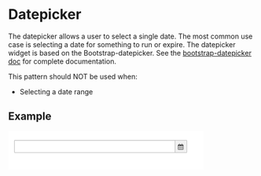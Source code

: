 # Datepicker

The datepicker allows a user to select a single date. The most common use case is selecting a date for something to run or expire. The datepicker widget is based on the Bootstrap-datepicker. See the [bootstrap-datepicker doc](http://bootstrap-datepicker.readthedocs.io/en/latest/) for complete documentation.

This pattern should NOT be used when:
- Selecting a date range

## Example
![Datepicker](img/datepicker-html.png)

